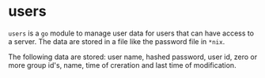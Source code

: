 # users

 `users` is a `go` module to manage user data for users that can have access to a server.
 The data are stored in a file like the password file in `*nix`.

The following data are stored: user name, hashed password, user id, zero or more group id's, name, time of creration
and last time of modification.